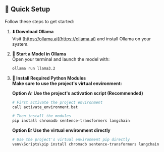## 🚀 Quick Setup

Follow these steps to get started:

1. **⬇️ Download Ollama**  
    Visit [https://ollama.ai](https://ollama.ai) and install Ollama on your system.

2. **🦙 Start a Model in Ollama**  
    Open your terminal and launch the model with:  
    ```bash
    ollama run llama3.2
    ```

3. **🐍 Install Required Python Modules**  
    **Make sure to use the project's virtual environment:**
    
    **Option A: Use the project's activation script (Recommended)**
    ```bash
    # First activate the project environment
    call activate_environment.bat
    
    # Then install the modules
    pip install chromadb sentence-transformers langchain
    ```
    
    **Option B: Use the virtual environment directly**
    ```bash
    # Use the project's virtual environment pip directly
    venv\Scripts\pip install chromadb sentence-transformers langchain
    ```
